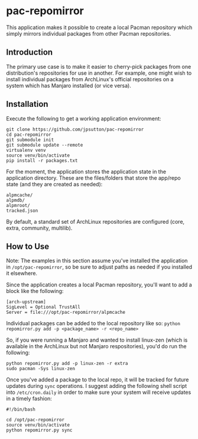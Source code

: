 # pac-repomirror
This application makes it possible to create a local Pacman repository which simply mirrors individual packages from other Pacman repositories.

## Introduction
The primary use case is to make it easier to cherry-pick packages from one distribution's repositories for use in another. For example, one might wish to install individual packages from ArchLinux's official repositories on a system which has Manjaro installed (or vice versa).

## Installation
  Execute the following to get a working application environment:
  ```
  git clone https://github.com/jpsutton/pac-repomirror
  cd pac-repomirror
  git submodule init
  git submodule update --remote
  virtualenv venv
  source venv/bin/activate
  pip install -r packages.txt
  ```
For the moment, the application stores the application state in the application directory. These are the files/folders that store the app/repo state (and they are created as needed):
  ```
  alpmcache/
  alpmdb/
  alpmroot/
  tracked.json
  ```
By default, a standard set of ArchLinux repositories are configured (core, extra, community, multilib).

## How to Use
Note: The examples in this section assume you've installed the application in `/opt/pac-repomirror`, so be sure to adjust paths as needed if you installed it elsewhere.

Since the application creates a local Pacman repository, you'll want to add a block like the following:
  ```
  [arch-upstream]
  SigLevel = Optional TrustAll
  Server = file:///opt/pac-repomirror/alpmcache
  ```
  
Individual packages can be added to the local repository like so:
  ```python repomirror.py add -p <package_name> -r <repo_name>```
  
So, if you were running a Manjaro and wanted to install linux-zen (which is available in the ArchLinux but not Manjaro respositories), you'd do run the following:
  ```
  python repomirror.py add -p linux-zen -r extra
  sudo pacman -Sys linux-zen
  ```
Once you've added a package to the local repo, it will be tracked for future updates during `sync` operations. I suggest adding the following shell script into `/etc/cron.daily` in order to make sure your system will receive updates in a timely fashion:
  ```
  #!/bin/bash
  
  cd /opt/pac-repomirror
  source venv/bin/activate
  python repomirror.py sync
  ```
  
